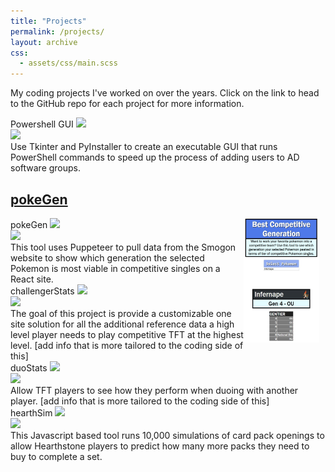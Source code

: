 ```yaml
---
title: "Projects"
permalink: /projects/
layout: archive
css:
  - assets/css/main.scss
---
```


My coding projects I've worked on over the years. Click on the link to head to the GitHub repo for each project for more information.


<div class="projectOuterBox">
   <div class="projectTitleBox">
      <div class="projectTitle"> Powershell GUI
         <img class= "projectLangImage" src="https://upload.wikimedia.org/wikipedia/commons/c/c3/Python-logo-notext.svg">
      </div>
   </div>
   <div class="photoInfoBox">
      <div><img class= "projectExampleImage" src="https://i.imgur.com/S0OTwdE.jpeg"></div>
      <div class= "projectDescribe">Use Tkinter and PyInstaller to create an executable GUI that runs PowerShell commands to speed up the process of adding users to AD software groups.</div>
   </div>
</div>

## [pokeGen](https://github.com/scottdavidschroederjr/pokeGen)
<img src="/files/images/pokeGenExample.jpg" alt="pokeGen Example" width="121" height="199" style="float: right; margin-right: 10px;">


<div class="projectOuterBox">
   <div class="projectTitleBox">
      <div class="projectTitle"> pokeGen
         <img class= "projectLangImage" src="https://upload.wikimedia.org/wikipedia/commons/c/c3/Python-logo-notext.svg">
      </div>
   </div>
   <div class="photoInfoBox">
      <div><img class= "projectExampleImage" src="https://i.imgur.com/S0OTwdE.jpeg"></div>
      <div class= "projectDescribe">This tool uses Puppeteer to pull data from the Smogon website to show which generation the selected Pokemon is most viable in competitive singles on a React site.</div>
   </div>
</div>

<div class="projectOuterBox">
   <div class="projectTitleBox">
      <div class="projectTitle"> challengerStats
         <img class= "projectLangImage" src="https://upload.wikimedia.org/wikipedia/commons/c/c3/Python-logo-notext.svg">
      </div>
   </div>
   <div class="photoInfoBox">
      <div><img class= "projectExampleImage" src="https://i.imgur.com/S0OTwdE.jpeg"></div>
      <div class= "projectDescribe">The goal of this project is provide a customizable one site solution for all the additional reference data a high level player needs to play competitive TFT at the highest level. [add info that is more tailored to the coding side of this]</div>
   </div>
</div>

<div class="projectOuterBox">
   <div class="projectTitleBox">
      <div class="projectTitle"> duoStats
         <img class= "projectLangImage" src="https://upload.wikimedia.org/wikipedia/commons/c/c3/Python-logo-notext.svg">
      </div>
   </div>
   <div class="photoInfoBox">
      <div><img class= "projectExampleImage" src="https://i.imgur.com/S0OTwdE.jpeg"></div>
      <div class= "projectDescribe">Allow TFT players to see how they perform when duoing with another player. [add info that is more tailored to the coding side of this]</div>
   </div>
</div>

<div class="projectOuterBox">
   <div class="projectTitleBox">
      <div class="projectTitle"> hearthSim
         <img class= "projectLangImage" src="https://upload.wikimedia.org/wikipedia/commons/c/c3/Python-logo-notext.svg">
      </div>
   </div>
   <div class="photoInfoBox">
      <div><img class= "projectExampleImage" src="https://i.imgur.com/S0OTwdE.jpeg"></div>
      <div class= "projectDescribe">This Javascript based tool runs 10,000 simulations of card pack openings to allow Hearthstone players to predict how many more packs they need to buy to complete a set.</div>
   </div>
</div>



